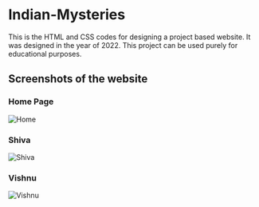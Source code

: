 # Indian-Mysteries
This is the HTML and CSS codes for designing a project based website. It was designed in the year of 2022.
This project can be used purely for educational purposes.

## Screenshots of the website

### Home Page

![Home](https://user-images.githubusercontent.com/64526349/178801274-76887d0d-7e31-4d9f-8e9b-2bd386064e84.jpg)

### Shiva

![Shiva](https://user-images.githubusercontent.com/64526349/178796469-2637de3c-4896-4dee-8ead-ff39e73fc73f.jpg)

### Vishnu

![Vishnu](https://user-images.githubusercontent.com/64526349/178796496-1c44c123-446a-4140-8905-09e198571fe7.jpg)
